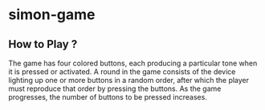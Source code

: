 # simon-game

## How to Play ?
The game has four colored buttons, each producing a particular tone when it is pressed or activated. A round in the game consists of the device lighting up one or more buttons in a random order, after which the player must reproduce that order by pressing the buttons. As the game progresses, the number of buttons to be pressed increases.
